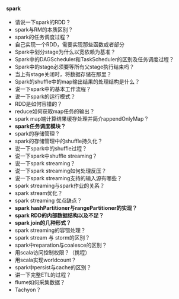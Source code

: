 #### spark
- 请说一下spark的RDD？
- spark与RM的本质区别？
- spark的任务调度过程？
- 自己实现一个RDD，需要实现那些函数或者部分
- Spark中划分stage为什么以宽依赖为基准？
- Spark中的DAGScheduler和TaskScheduler的区别及任务调度过程？
- Spark中的stage必须要等所有父stage执行结束吗？
- 当上有stage关闭时，将数据存储在那里？
- Spark的shuffle中的map输出结果的处理结构是什么？
- 说一下spark中的基本工作流程？
- 说一下spark的运行模式？
- RDD是如何容错的？
- reduce如何获取map任务的输出？
- spark map端计算结果缓存处理并简介appendOnlyMap？
- **spark任务调度模块？**
- spark的存储管理？
- spark的存储管理中的shuffle持久化？
- 说一下spark中的shuffle过程？
- 说一下spark中shuffle streaming？
- 说一下spark streaming？
- 说一下spark streaming如何处理反压？
- 说一下spark streaming支持的输入源有哪些？
- spark streaming与spark作业的关系？
- spark stream优化？
- spark streaming 优点缺点？
- **spark hashPartitioner与rangePartitioner的实现？**
- **spark RDD的内部数据结构以及不足？**
- **spark join的几种形式？**
- spark streaming的容错处理？
- spark stream 与 storm的区别？
- spark中reparation与coalesce的区别？
- 用scala访问控制权限？（携程）
- 用scala实现worldcount？
- spark中persist与cache的区别？
- 讲一下完整ETL的过程？
- flume如何采集数据？
- Tachyon？
